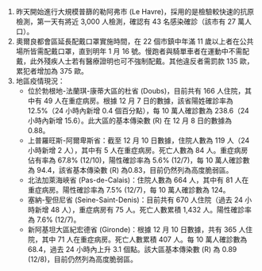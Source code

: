 1. 昨天開始進行大規模普篩的勒阿弗市 \(Le Havre\)，採用的是檢驗較快速的抗原檢測，第一天有將近 3,000 人檢測，確認有 43 名感染確診（該市有 27 萬人口）。
1. 奧爾良都會區延長配戴口罩實施時間，在 22 個市鎮中年滿 11 歲以上者在公共場所皆需配戴口罩，直到明年 1 月 16 號。慢跑者與騎單車者在運動中不需配戴，此外殘疾人士若有醫療證明也可不強制配戴。其他違反者需罰款 135 歐，累犯者增加為 375 歐。
1. 地區疫情現況：
   * 位於勃根地-法蘭琪-康蒂大區的杜省 \(Doubs\)，目前共有 166 人住院，其中有 49 人在重症病房。根據 12 月 7 日的數據，該省陽姓確診率為 12.5%（24 小時內新增 0.4 個百分點），每 10 萬人確診數為 238.6（24 小時內新增 15.6）。此大區的基本傳染數 \(R\) 在 12 月 8 日的數據為 0.88。
   * 上普羅旺斯-阿爾卑斯省：截至 12 月 10 日數據，住院人數為 119 人（24 小時新增 2 人），其中有 5 人在重症病房。死亡人數為 84 人。重症病房佔有率為 67.8% \(12/10\)，陽性確診率為 5.6% \(12/7\)，每 10 萬人確診數為 94.4，該省基本傳染數 \(R\) 為0.83，目前仍然列為高度脆弱區。
   * 北法加萊海峽省 \(Pas-de-Calais\)：住院人數為 664 人，其中有 81 人在重症病房。陽性確診率為 7.5% \(12/7\)，每 10 萬人確診數為 124。
   * 塞納-聖但尼省 \(Seine-Saint-Denis\)：目前共有 670 人住院（過去 24 小時新增 48 人），重症病房有 75 人。死亡人數累積 1,432 人。陽性確診率為 7.6% \(12/7\)。
   * 新阿基坦大區紀宏德省 \(Gironde\)：根據 12 月 10 日數據，共有 365 人住院，其中 71 人在重症病房。死亡人數累積 407 人。每 10 萬人確診數為 68.4，過去 24 小時內上升 3.1 個點。該大區基本傳染數 \(R\) 為 0.89 \(12/8\)，目前仍然列為高度脆弱區。